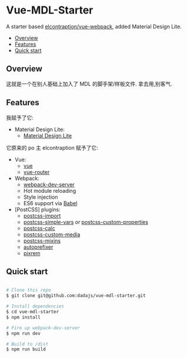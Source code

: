 # Vue-MDL-Starter
A starter based [elcontraption/vue-webpack](https://github.com/elcontraption/vue-webpack), added Material Design Lite.


- [Overview](#overview)
- [Features](#features)
- [Quick start](#quick-start)

## Overview
这就是一个在别人基础上加入了 MDL 的脚手架/样板文件. 拿去用,别客气.

## Features
我赋予了它:

- Material Design Lite:
    - [Material Design Lite](http://www.getmdl.io/)

它原来的 po 主 elcontraption 赋予了它: 

- Vue:
    - [vue](http://cn.vuejs.org/)
    - [vue-router](https://github.com/vuejs/vue-router)
- Webpack:
    - [webpack-dev-server](https://webpack.github.io/docs/webpack-dev-server.html)
    - Hot module reloading
    - Style injection
    - ES6 support via [Babel](https://babeljs.io/)
- [PostCSS] plugins:
    - [postcss-import](https://github.com/postcss/postcss-import)
    - [postcss-simple-vars](https://github.com/postcss/postcss-simple-vars) *or* [postcss-custom-properties](https://github.com/postcss/postcss-custom-properties)
    - [postcss-calc](https://github.com/postcss/postcss-calc)
    - [postcss-custom-media](https://github.com/postcss/postcss-custom-media)
    - [postcss-mixins](https://github.com/postcss/postcss-mixins)
    - [autoprefixer](https://github.com/postcss/autoprefixer)
    - [pixrem](https://github.com/robwierzbowski/node-pixrem)

## Quick start
```sh

# Clone this repo
$ git clone git@github.com:dadajs/vue-mdl-starter.git

# Install dependencies
$ cd vue-mdl-starter
$ npm install

# Fire up webpack-dev-server
$ npm run dev

# Build to /dist
$ npm run build

``` 
